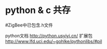 # python & c 共存
#ZigBee中已包含.h文件

python文档 http://python.usyiyi.cn/
扩展包 http://www.lfd.uci.edu/~gohlke/pythonlibs/#pil
